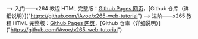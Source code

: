 --> 入门——x264 教程 HTML 完整版：[Github Pages 网页]("https://iavoe.github.io/x265-web-tutorial/HTML/index.html")，[Github 仓库（详细说明）]("https://github.com/iAvoe/x265-web-tutorial")
--> 进阶——x265 教程 HTML 完整版：[Github Pages 网页]("https://iavoe.github.io/x265-web-tutorial/HTML/index.html")，[Github 仓库（详细说明）]("https://github.com/iAvoe/x265-web-tutorial")